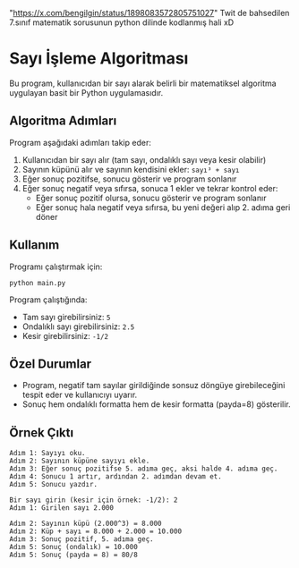 "https://x.com/bengilgin/status/1898083572805751027"
Twit de bahsedilen 7.sınıf matematik sorusunun python dilinde kodlanmış hali xD



# Sayı İşleme Algoritması

Bu program, kullanıcıdan bir sayı alarak belirli bir matematiksel algoritma uygulayan basit bir Python uygulamasıdır.

## Algoritma Adımları

Program aşağıdaki adımları takip eder:

1. Kullanıcıdan bir sayı alır (tam sayı, ondalıklı sayı veya kesir olabilir)
2. Sayının küpünü alır ve sayının kendisini ekler: `sayı³ + sayı`
3. Eğer sonuç pozitifse, sonucu gösterir ve program sonlanır
4. Eğer sonuç negatif veya sıfırsa, sonuca 1 ekler ve tekrar kontrol eder:
   - Eğer sonuç pozitif olursa, sonucu gösterir ve program sonlanır
   - Eğer sonuç hala negatif veya sıfırsa, bu yeni değeri alıp 2. adıma geri döner

## Kullanım

Programı çalıştırmak için:

```
python main.py
```

Program çalıştığında:
- Tam sayı girebilirsiniz: `5`
- Ondalıklı sayı girebilirsiniz: `2.5`
- Kesir girebilirsiniz: `-1/2`

## Özel Durumlar

- Program, negatif tam sayılar girildiğinde sonsuz döngüye girebileceğini tespit eder ve kullanıcıyı uyarır.
- Sonuç hem ondalıklı formatta hem de kesir formatta (payda=8) gösterilir.

## Örnek Çıktı

```
Adım 1: Sayıyı oku.
Adım 2: Sayının küpüne sayıyı ekle.
Adım 3: Eğer sonuç pozitifse 5. adıma geç, aksi halde 4. adıma geç.
Adım 4: Sonucu 1 artır, ardından 2. adımdan devam et.
Adım 5: Sonucu yazdır.

Bir sayı girin (kesir için örnek: -1/2): 2
Adım 1: Girilen sayı 2.000

Adım 2: Sayının küpü (2.000^3) = 8.000
Adım 2: Küp + sayı = 8.000 + 2.000 = 10.000
Adım 3: Sonuç pozitif, 5. adıma geç.
Adım 5: Sonuç (ondalık) = 10.000
Adım 5: Sonuç (payda = 8) = 80/8 
